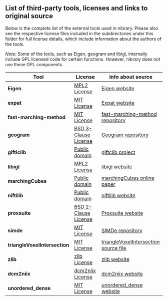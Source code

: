 ## List of third-party tools, licenses and links to original source

Below is the complete list of the external tools used in nibrary. Please also see the respective license files included in the subdirectories under this folder for full license details, which include information about the authors of the tools. 

*Note:* Some of the tools, such as Eigen, geogram and libigl, internally include GPL licensed code for certain functions. However, nibrary does not use these GPL components.



| Tool                       | License                                          | Info about source                                                   | 
|----------------------------|--------------------------------------------------|-----------------------------------------------------------|
| **Eigen**                  | [MPL2 License](https://eigen.tuxfamily.org/index.php?title=Main_Page#License) | [Eigen website](https://eigen.tuxfamily.org)              |
| **expat**                  | [MIT License](./expat/COPYING)                   | [Expat website](https://libexpat.github.io/)                                                          |
| **fast-marching-method**   | [MIT License](./fast-marching-method/fast_marching_method.hpp) | [fast-marching-method repository](https://github.com/thinks/fast-marching-method)                                                          |
| **geogram**                | [BSD 3-Clause License](https://github.com/BrunoLevy/geogram/blob/main/LICENSE) | [Geogram repository](https://github.com/BrunoLevy/geogram)   |
| **gifticlib**              | [Public domain](./gifticlib/LICENSE)             | [giftclib project](https://www.nitrc.org/projects/gifti)                                                          |
| **libigl**                 | [MPL2 License](https://github.com/libigl/libigl/blob/main/LICENSE.MPL2) | [libigl website](https://libigl.github.io/)               |
| **marchingCubes**          | [Public domain](./marchingCubes/README.md)       | [marchingCubes online paper](http://thomas.lewiner.org/publication_page.php%EF%B9%96pubkey=marching_cubes_jgt.html)                                                          |
| **niftilib**               | [Public domain](./niftilib/LICENSE)              |   [niftilib website](https://nifti.nimh.nih.gov/)                                                         |
| **proxsuite**              | [BSD 2-Clause License](https://github.com/Simple-Robotics/proxsuite/blob/main/LICENSE) | [Proxsuite website](https://github.com/Simple-Robotics/proxsuite) |
| **simde**                  | [MIT License](https://github.com/simd-everywhere/simde/blob/master/COPYING) | [SIMDe repository](https://github.com/simd-everywhere/simde) |
| **triangleVoxelIntersection** | [MIT License](./triangleVoxelIntersection/LICENSE) | [triangleVoxelIntersection source file](http://fileadmin.cs.lth.se/cs/Personal/Tomas_Akenine-Moller/code/tribox2.txt)                                                      |
| **zlib**                   | [zlib License](https://github.com/madler/zlib?tab=License-1-ov-file) | [zlib website](http://zlib.net/)           |
| **dcm2niix**               | [dcm2niix License](https://github.com/rordenlab/dcm2niix?tab=License-1-ov-file#readme) | [dcm2niix website](https://www.nitrc.org/plugins/mwiki/index.php/dcm2nii:MainPage)           |
| **unordered_dense**               | [MIT License](https://github.com/martinus/unordered_dense/blob/main/LICENSE) | [unordered_dense website](https://github.com/martinus/unordered_dense)           |
